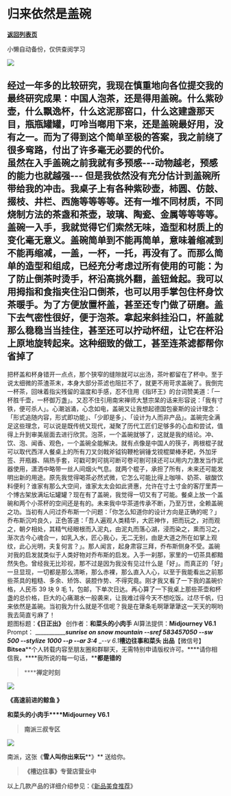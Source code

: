 # 归来依然是盖碗

[**返回列表页**](/gzh/槽边往事)

小懒自动备份，仅供查阅学习

![](https://mmbiz.qpic.cn/mmbiz_jpg/Ia6gU9JNtkoSNQTOsC2usHRp3mm5IRPOBjDGKKPicTIOzicmibytbwxfHpNoGoqobvM1zB3bxIPpRUMtwAPPaPRUw/640?wx_fmt=jpeg&from;=appmsg)

经过一年多的比较研究，我现在慎重地向各位提交我的最终研究成果：中国人泡茶，还是得用盖碗。什么紫砂壶，什么飘逸杯，什么这泥那窑口，什么这建盏那天目，瓶瓶罐罐，叮呤当啷用下来，还是盖碗最好用，没有之一。而为了得到这个简单至极的答案，我之前绕了很多弯路，付出了许多毫无必要的代价。  
虽然在入手盖碗之前我就有多预感---动物越老，预感的能力也就越强---
但是我依然没有充分估计到盖碗所带给我的冲击。我桌子上有各种紫砂壶，柿圆、仿鼓、掇枝、井栏、西施等等等等。还有一堆不同材质，不同烧制方法的茶盏和茶壶，玻璃、陶瓷、金属等等等等。盖碗一入手，我就觉得它们索然无味，造型和材质上的变化毫无意义。盖碗简单到不能再简单，意味着缩减到不能再缩减，一盖，一杯，一托，再没有了。而那么简单的造型和组成，已经充分考虑过所有使用的可能：为了防止倒茶时烫手，杯沿高挑外翻，盖钮耸起。我可以用拇指和食指夹住沿口倒茶，也可以用手掌包住杯身饮茶暖手。为了方便放置杯盖，甚至还专门做了研磨。盖下去气密性很好，便于泡茶。拿起来斜挂沿口，杯盖就那么稳稳当当挂住，甚至还可以拧动杯纽，让它在杯沿上原地旋转起来。这种细致的做工，甚至连茶滤都帮你省掉了
---
把杯盖和杯身错开一点点，那个狭窄的缝隙就可以出汤，茶叶都留在了杯中。至于说太细微的茶渣茶末，本身大部分茶滤也阻拦不了，就更不用苛求盖碗了。我倒完一杯茶，回味着指尖残留的温度和手感，忍不住用《指环王》的台词赞美道：「一杯胜千壶，一杯御万盏」。又忍不住引用南宋禅师大慧宗杲的话来形容说：「我有寸铁，便可杀人」。心潮汹涌，心念如电，盖碗又让我想起德国包豪斯的设计理念：「形式追随内容，形式即功能」、「少即是多」、「设计为人而非产品」。盖碗完全满足这些理念，可以说是既传统又现代，凝聚了历代工匠们足够多的心血和尝试，值得上升到审美层面去进行欣赏。泡茶，一个盖碗就够了，这就是我的结论。冲、饮、泡、闻香、观色，一个盖碗全能解决。就有点像是中国人的筷子，两根棍子就可以取代西洋人餐桌上的所有刀叉剑戟斧钺钩鞭枪锏锤戈镋棍槊棒矛耙，外加牙签、开瓶器、隔热手套，可戳可刺可挑可断可卷可剔可挟还可以用内力激发当作武器使用，潇洒中略带一丝人间烟火气息。就两个棍子，承担了所有，未来还可能发明出新的用途。原先我觉得喝茶必然式微，它怎么可能比得上咖啡、奶茶、碳酸饮料便利？谁家有那么大空间，谁家太太会如此贤惠，允许在寸土寸金的客厅里弄一个博古架放满坛坛罐罐？现在有了盖碗，我觉得一切又有了可能。餐桌上放一个盖碗和两个小茶杯的空间还是有的。未来我中华茶道传承不断，乃至万世，全赖盖碗之功。当初有人问过乔布斯一个问题：「你怎么知道你的设计方向是正确的呢？」乔布斯沉吟良久，正色答道：「吾人遍观人类精华，大匠神作，把而玩之，对而观之，朝夕相处，其精气经眼根而入泥丸，由泥丸而落心湖，浸而染之，熏而习之，渐次古今心魂合一，如乳入水，匠心我心，无二无别，由是大道之所在如掌上观纹，此心光明，夫复何言？」。那人闻言，起身肃容三拜，乔布斯侧身不受。盖碗对我的启发就类似于人类好物对乔布斯的启发。入手一刹那，家里的一切茶具都黯然失色。曾经我无比珍视，那不过是因为我没有见过什么是「好」。而真正的「好」一旦显现，一切都是那么清晰，那么赤裸，那么直入人心，以至于我能看出之前那些茶具的粗糙、多余、矫饰、装腔作势、不得究竟。刚才我又看了一下我的盖碗价格，人民币
39 块 9 毛
1，包邮，下单次日达。再心算了一下我桌上那些茶壶和杯盏的总价格，巨大的心痛潮水一般袭来，让我难过得今天不想吃饭。过尽千帆，归来依然是盖碗。当初我为什么就是不信呢？我是在犟条毛啊犟犟犟这一天天的啊哟我去简直亏麻了！  
题图标题：**《日正出》** 创作者：**和菜头的小肉手** AI算法提供：**Midjourney V6.1** Prompt：
______________sunrise on snow mountain --sref 583457050 --sw 500 --stylize
1000 --p --ar 3:4___ __\--v 6.1_**槽边往事****和菜头
出品******【微信号】****Bitsea******个人转载内容至朋友圈和群聊天，无需特别申请版权许可。****请你相信我，****我所说的每一句话，****都是错的**

> ******禅定时刻**

![](https://mmbiz.qpic.cn/mmbiz_jpg/Ia6gU9JNtkoSNQTOsC2usHRp3mm5IRPOByFD5He5XicJ9Mmo2qLEsNEyVKcXt1ljtzn4whREDCCy1ibgDQtEGmCA/640?wx_fmt=jpeg&from;=appmsg)

**《**高速前进的鲸鱼** 》**

**和菜头的小肉手****Midjourney V6.1**

> **南派三叔专区**

![](https://mmbiz.qpic.cn/mmbiz_jpg/Ia6gU9JNtkoSNQTOsC2usHRp3mm5IRPO8WE8icFnsxsEWkYAyQjDhHJjVsVhY7nkQKn9qwBkoNRYXtCIr9o0pPA/640?wx_fmt=jpeg&from;=appmsg)

南派，这张《**雪人叫你出来玩****》** 送给你。

> **《槽边往事》专营店营业中**

以上几款产品的详细介绍参见：《[新品美食推荐](https://mp.weixin.qq.com/s?__biz=MjM5MjAzODU2MA==&mid=2652801681&idx=1&sn=14620ec952928e23d02fc38dcf3acdeb&scene=21#wechat_redirect)》

  

